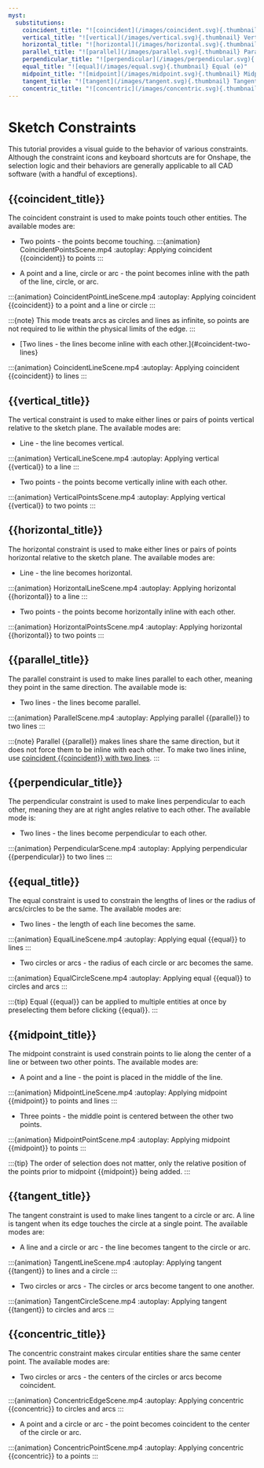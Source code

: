 ```yaml
---
myst:
  substitutions:
    coincident_title: "![coincident](/images/coincident.svg){.thumbnail} Coincident (i)"
    vertical_title: "![vertical](/images/vertical.svg){.thumbnail} Vertical (v)"
    horizontal_title: "![horizontal](/images/horizontal.svg){.thumbnail} Horizontal (h)"
    parallel_title: "![parallel](/images/parallel.svg){.thumbnail} Parallel (b)"
    perpendicular_title: "![perpendicular](/images/perpendicular.svg){.thumbnail} Perpendicular (Shift + l)"
    equal_title: "![equal](/images/equal.svg){.thumbnail} Equal (e)"
    midpoint_title: "![midpoint](/images/midpoint.svg){.thumbnail} Midpoint (Shift + m)"
    tangent_title: "![tangent](/images/tangent.svg){.thumbnail} Tangent (t)"
    concentric_title: "![concentric](/images/concentric.svg){.thumbnail} Concentric (Shift + o)"
---
```


# Sketch Constraints

This tutorial provides a visual guide to the behavior of various constraints. Although the constraint icons and keyboard shortcuts are for Onshape, the selection logic and their behaviors are generally applicable to all CAD software (with a handful of exceptions).

## {{coincident_title}}

The coincident constraint is used to make points touch other entities. The available modes are:

- Two points - the points become touching.
  :::{animation} CoincidentPointsScene.mp4
  :autoplay:
  Applying coincident {{coincident}} to points
  :::

- A point and a line, circle or arc - the point becomes inline with the path of the line, circle, or arc.

:::{animation} CoincidentPointLineScene.mp4
:autoplay:
Applying coincident {{coincident}} to a point and a line or circle
:::

:::{note} This mode treats arcs as circles and lines as infinite, so points are not required to lie within the physical limits of the edge.
:::

- [Two lines - the lines become inline with each other.]{#coincident-two-lines}

:::{animation} CoincidentLineScene.mp4
:autoplay:
Applying coincident {{coincident}} to lines
:::

## {{vertical_title}}

The vertical constraint is used to make either lines or pairs of points vertical relative to the sketch plane. The available modes are:

- Line - the line becomes vertical.

:::{animation} VerticalLineScene.mp4
:autoplay:
Applying vertical {{vertical}} to a line
:::

- Two points - the points become vertically inline with each other.

:::{animation} VerticalPointsScene.mp4
:autoplay:
Applying vertical {{vertical}} to two points
:::

## {{horizontal_title}}

The horizontal constraint is used to make either lines or pairs of points horizontal relative to the sketch plane. The available modes are:

- Line - the line becomes horizontal.

:::{animation} HorizontalLineScene.mp4
:autoplay:
Applying horizontal {{horizontal}} to a line
:::

- Two points - the points become horizontally inline with each other.

:::{animation} HorizontalPointsScene.mp4
:autoplay:
Applying horizontal {{horizontal}} to two points
:::

## {{parallel_title}}

The parallel constraint is used to make lines parallel to each other, meaning they point in the same direction. The available mode is:

- Two lines - the lines become parallel.

:::{animation} ParallelScene.mp4
:autoplay:
Applying parallel {{parallel}} to two lines
:::

:::{note} Parallel {{parallel}} makes lines share the same direction, but it does not force them to be inline with each other.
To make two lines inline, use [coincident {{coincident}} with two lines](#coincident-two-lines).
:::

## {{perpendicular_title}}

The perpendicular constraint is used to make lines perpendicular to each other, meaning they are at right angles relative to each other. The available mode is:

- Two lines - the lines become perpendicular to each other.

:::{animation} PerpendicularScene.mp4
:autoplay:
Applying perpendicular {{perpendicular}} to two lines
:::

## {{equal_title}}

The equal constraint is used to constrain the lengths of lines or the radius of arcs/circles to be the same. The available modes are:

- Two lines - the length of each line becomes the same.

:::{animation} EqualLineScene.mp4
:autoplay:
Applying equal {{equal}} to lines
:::

- Two circles or arcs - the radius of each circle or arc becomes the same.

:::{animation} EqualCircleScene.mp4
:autoplay:
Applying equal {{equal}} to circles and arcs
:::

:::{tip} Equal {{equal}} can be applied to multiple entities at once by preselecting them before clicking {{equal}}.
:::

## {{midpoint_title}}

The midpoint constraint is used constrain points to lie along the center of a line or between two other points. The available modes are:

- A point and a line - the point is placed in the middle of the line.

:::{animation} MidpointLineScene.mp4
:autoplay:
Applying midpoint {{midpoint}} to points and lines
:::

- Three points - the middle point is centered between the other two points.

:::{animation} MidpointPointScene.mp4
:autoplay:
Applying midpoint {{midpoint}} to points
:::

:::{tip} The order of selection does not matter, only the relative position of the points prior to midpoint {{midpoint}} being added.
:::

## {{tangent_title}}

The tangent constraint is used to make lines tangent to a circle or arc. A line is tangent when its edge touches the circle at a single point. The available modes are:

- A line and a circle or arc - the line becomes tangent to the circle or arc.

:::{animation} TangentLineScene.mp4
:autoplay:
Applying tangent {{tangent}} to lines and a circle
:::

- Two circles or arcs - The circles or arcs become tangent to one another.

:::{animation} TangentCircleScene.mp4
:autoplay:
Applying tangent {{tangent}} to circles and arcs
:::

## {{concentric_title}}

The concentric constraint makes circular entities share the same center point. The available modes are:

- Two circles or arcs - the centers of the circles or arcs become coincident.

:::{animation} ConcentricEdgeScene.mp4
:autoplay:
Applying concentric {{concentric}} to circles and arcs
:::

- A point and a circle or arc - the point becomes coincident to the center of the circle or arc.

:::{animation} ConcentricPointScene.mp4
:autoplay:
Applying concentric {{concentric}} to a points
:::

<!-- * Two points - the points become coincident. -->
